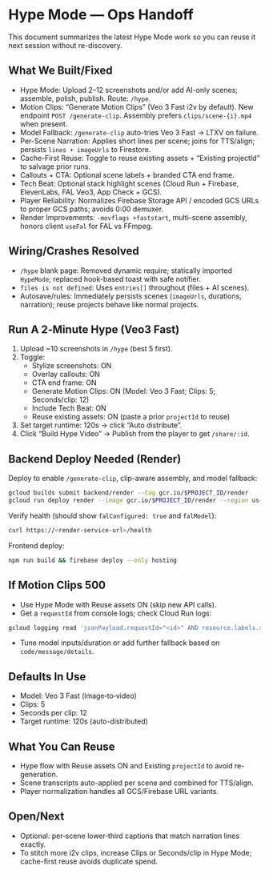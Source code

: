 # Hype Mode — Ops Handoff

This document summarizes the latest Hype Mode work so you can reuse it next session without re-discovery.

## What We Built/Fixed

- Hype Mode: Upload 2–12 screenshots and/or add AI-only scenes; assemble, polish, publish. Route: `/hype`.
- Motion Clips: “Generate Motion Clips” (Veo 3 Fast i2v by default). New endpoint `POST /generate-clip`. Assembly prefers `clips/scene-{i}.mp4` when present.
- Model Fallback: `/generate-clip` auto-tries Veo 3 Fast → LTXV on failure.
- Per-Scene Narration: Applies short lines per scene; joins for TTS/align; persists `lines + imageUrls` to Firestore.
- Cache-First Reuse: Toggle to reuse existing assets + “Existing projectId” to salvage prior runs.
- Callouts + CTA: Optional scene labels + branded CTA end frame.
- Tech Beat: Optional stack highlight scenes (Cloud Run + Firebase, ElevenLabs, FAL Veo3, App Check + GCS).
- Player Reliability: Normalizes Firebase Storage API / encoded GCS URLs to proper GCS paths; avoids 0:00 demuxer.
- Render Improvements: `-movflags +faststart`, multi-scene assembly, honors client `useFal` for FAL vs FFmpeg.

## Wiring/Crashes Resolved

- `/hype` blank page: Removed dynamic require; statically imported `HypeMode`; replaced hook-based toast with safe notifier.
- `files is not defined`: Uses `entries[]` throughout (files + AI scenes).
- Autosave/rules: Immediately persists scenes (`imageUrls`, durations, narration); reuse projects behave like normal projects.

## Run A 2‑Minute Hype (Veo3 Fast)

1) Upload ~10 screenshots in `/hype` (best 5 first).
2) Toggle:
   - Stylize screenshots: ON
   - Overlay callouts: ON
   - CTA end frame: ON
   - Generate Motion Clips: ON (Model: Veo 3 Fast; Clips: 5; Seconds/clip: 12)
   - Include Tech Beat: ON
   - Reuse existing assets: ON (paste a prior `projectId` to reuse)
3) Set target runtime: 120s → click “Auto distribute”.
4) Click “Build Hype Video” → Publish from the player to get `/share/:id`.

## Backend Deploy Needed (Render)

Deploy to enable `/generate-clip`, clip-aware assembly, and model fallback:

```bash
gcloud builds submit backend/render --tag gcr.io/$PROJECT_ID/render
gcloud run deploy render --image gcr.io/$PROJECT_ID/render --region us-central1
```

Verify health (should show `falConfigured: true` and `falModel`):

```bash
curl https://<render-service-url>/health
```

Frontend deploy:

```bash
npm run build && firebase deploy --only hosting
```

## If Motion Clips 500

- Use Hype Mode with Reuse assets ON (skip new API calls).
- Get a `requestId` from console logs; check Cloud Run logs:

```bash
gcloud logging read 'jsonPayload.requestId="<id>" AND resource.labels.service_name="render"' --freshness=1h --limit=50
```

- Tune model inputs/duration or add further fallback based on `code/message/details`.

## Defaults In Use

- Model: Veo 3 Fast (image‑to‑video)
- Clips: 5
- Seconds per clip: 12
- Target runtime: 120s (auto-distributed)

## What You Can Reuse

- Hype flow with Reuse assets ON and Existing `projectId` to avoid re-generation.
- Scene transcripts auto-applied per scene and combined for TTS/align.
- Player normalization handles all GCS/Firebase URL variants.

## Open/Next

- Optional: per‑scene lower‑third captions that match narration lines exactly.
- To stitch more i2v clips, increase Clips or Seconds/clip in Hype Mode; cache-first reuse avoids duplicate spend.

